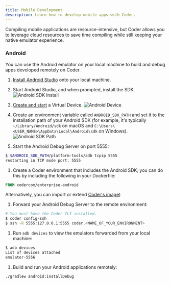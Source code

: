 ```yaml
---
title: Mobile Development
description: Learn how to develop mobile apps with Coder.
---
```


Compiling mobile applications are resource-intensive, but Coder allows you to
leverage cloud resources to save time compiling while still keeping your native
emulator experience.

### Android

You can use the Android emulator on your local machine to build and debug apps
developed remotely on Coder.

1. [Install Android Studio](https://developer.android.com/studio) onto your
   local machine.

1. Start Android Studio, and when prompted, install the SDK. ![Android SDK
   Install](../../assets/android-sdk-missing.png)

1. [Create and start](https://developer.android.com/studio/run/managing-avds) a
   Virtual Device. ![Android Device](../assets/android-avd.png)

1. Create an environment variable called `ANDROID_SDK_PATH` and set it to the
   installation path of your Android SDK (for example, it's typically
   `~/Library/Android/sdk` on macOS and
   `C:\Users\<USER_NAME>\AppData\Local\Android\sdk` on Windows). ![Android SDK
   Path](../../assets/android-sdk-path.png)

1. Start the Android Debug Server on port 5555:

  ```bash
  $ $ANDROID_SDK_PATH/platform-tools/adb tcpip 5555
  restarting in TCP mode port: 5555
  ```

1. Create a Coder environment that includes the Android SDK; you can do this by
   including the following in your Dockerfile:

  ```Dockerfile
  FROM codercom/enterprise-android
  ```

   Alternatively, you can import or extend [Coder's
   image](https://github.com/cdr/enterprise-images/blob/master/images/android/Dockerfile.ubuntu))

1. Forward your Android Debug Server to the remote environment:

  ```bash
  # You must have the Coder CLI installed.
  $ coder config-ssh
  $ ssh -R 5555:127.0.0.1:5555 coder.<NAME_OF_YOUR_ENVIRONMENT>
  ```

1. Run `adb devices` to view the emulators forwarded from your local machine:

  ```bash
  $ adb devices
  List of devices attached
  emulator-5556
  ```

1. Build and run your Android applications remotely:

  ```bash
  ./gradlew android:installDebug
  ```
